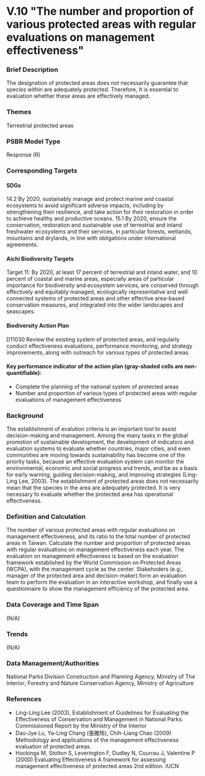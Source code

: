 # V.10 "The number and proportion of various protected areas with regular evaluations on management effectiveness"

<script type="text/javascript" src="http://cdn.mathjax.org/mathjax/latest/MathJax.js?config=TeX-AMS-MML_HTMLorMML"></script>

### Brief Description
The designation of protected areas does not necessarily guarantee that species within are adequately protected. Therefore, It is essential to evaluation whether these areas are effectively managed.

### Themes
Terrestrial protected areas
### PSBR Model Type
Response (R)
### Corresponding Targets
#### SDGs
14.2 By 2020, sustainably manage and protect marine and coastal ecosystems to avoid significant adverse impacts, including by strengthening their resilience, and take action for their restoration in order to achieve healthy and productive oceans. 15.1 By 2020, ensure the conservation, restoration and sustainable use of terrestrial and inland freshwater ecosystems and their services, in particular forests, wetlands, mountains and drylands, in line with obligations under international agreements.
#### Aichi Biodiversity Targets
Target 11: By 2020, at least 17 percent of terrestrial and inland water, and 10 percent of coastal and marine areas, especially areas of particular importance for biodiversity and ecosystem services, are conserved through effectively and equitably managed, ecologically representative and well connected systems of protected areas and other effective area-based conservation measures, and integrated into the wider landscapes and seascapes.
#### Biodiversity Action Plan
D11030 Review the existing system of protected areas, and regularly conduct effectiveness evaluations, performance monitoring, and strategy improvements, along with outreach for various types of protected areas.
#### Key performance indicator of the action plan (gray-shaded cells are non-quantifiable):
* Complete the planning of the national system of protected areas
* Number and proportion of various types of protected areas with regular evaluations of management effectiveness
### Background
The establishment of evalution criteria is an important tool to assist decision-making and management. Among the many tasks in the global promotion of sustainable development, the development of indicators and evaluation systems to evaluate whether countries, major cities, and even communities are moving towards sustainability has become one of the priority tasks, because an effective evaluation system can monitor the environmental, economic and social progress and trends, and be as a basis for early warning, guiding decision-making, and improving strategies (Ling-Ling Lee, 2003). The establishment of protected areas does not necessarily mean that the species in the area are adequately protected. It is very necessary to evaluate whether the protected area has operational effectiveness.
### Definition and Calculation
The number of various protected areas with regular evaluations on management effectiveness, and its ratio to the total number of protected areas in Taiwan. Calculate the number and proportion of protected areas with regular evaluations on management effectiveness each year. The evaluation on management effectiveness is based on the evaluation framework established by the World Commission on Protected Areas (WCPA), with the management cycle as the center. Stakehoders (e.g., manager of the protected area and decision-maker) form an evaluation team to perform the evaluation in an interactive workshop, and finally use a questionnaire to show the management efficiency of the protected area.
### Data Coverage and Time Span
(N/A)
### Trends
(N/A)
### Data Management/Authorities
National Parks Division Construction and Planning Agency, Ministry of The Interior; Forestry and Nature Conservation Agency, Ministry of Agriculture
### References
* Ling-Ling Lee (2003), Establishment of Guidelines for Evaluating the Effectiveness of Conservation and Management in National Parks. Commissioned Report by the Ministry of the Interior
* Dau-Jye Lu, Ya-Ling Chang (張雅玲), Chih-Liang Chao (2009) Methodology and applications of the management effectiveness evaluation of protected areas.
* Hockings M, Stolton S, Leverington F, Dudley N, Courrau J, Valentine P (2000) Evaluating Effectiveness A framework for assessing management effectiveness of protected areas 2nd edition. IUCN
